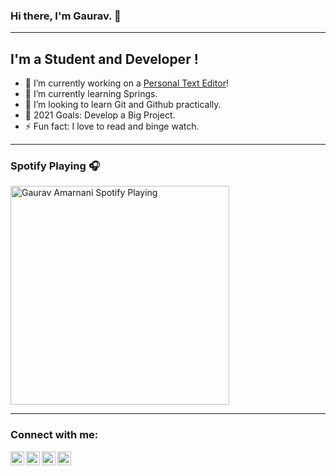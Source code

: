 ### Hi there, I'm Gaurav. 👋
---
## I'm a Student and Developer !
- 🔭 I’m currently working on a [Personal Text Editor][notepad]!
- 🌱 I’m currently learning Springs.
- 👯 I’m looking to learn Git and Github practically.
- 🥅 2021 Goals: Develop a Big Project. 
- ⚡ Fun fact: I love to read and binge watch.

---

### Spotify Playing 🎧
[<img src="https://now-playing-codestackr.vercel.app/api/spotify-playing" alt="Gaurav Amarnani Spotify Playing" width="350" />](https://open.spotify.com/playlist/3CdByL653vzo9UjKQPN5zc)

---

### Connect with me:

[<img align="left" alt="codeSTACKr | YouTube" width="22px" src="https://cdn.jsdelivr.net/npm/simple-icons@v3/icons/facebook.svg" />][facebook]
[<img align="left" alt="codeSTACKr | Twitter" width="22px" src="https://cdn.jsdelivr.net/npm/simple-icons@v3/icons/twitter.svg" />][twitter]
[<img align="left" alt="codeSTACKr | LinkedIn" width="22px" src="https://cdn.jsdelivr.net/npm/simple-icons@v3/icons/linkedin.svg" />][linkedin]
[<img align="left" alt="codeSTACKr | Instagram" width="22px" src="https://cdn.jsdelivr.net/npm/simple-icons@v3/icons/instagram.svg" />][instagram]

<br />
<br />

</details>

[notepad]: https://github.com/GauravAmarnaniTest/Projects/tree/master/java_marksheet
[facebook]: https://www.facebook.com/gaurav.amarnani.351
[twitter]: https://twitter.com/gauravamarnani1
[instagram]: https://www.instagram.com/gaurav_amarnani
[linkedin]: https://www.linkedin.com/in/gaurav-amarnani-6bbaa51b2/
